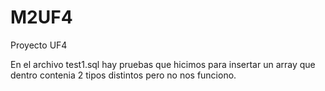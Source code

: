 # M2UF4
Proyecto UF4

En el archivo test1.sql hay pruebas que hicimos para insertar un array que dentro contenia 2 tipos distintos pero no nos funciono.

